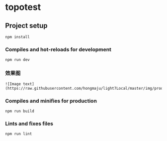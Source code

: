 # topotest

## Project setup
```
npm install
```

### Compiles and hot-reloads for development
```
npm run dev
```
### 效果图
```
![Image text](https://raw.githubusercontent.com/hongmaju/light7Local/master/img/productShow/20170518152848.png)
```

### Compiles and minifies for production
```
npm run build
```

### Lints and fixes files
```
npm run lint
```

